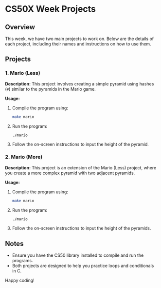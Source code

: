 # CS50X Week Projects

## Overview

This week, we have two main projects to work on. Below are the details of each project, including their names and instructions on how to use them.

## Projects

### 1. Mario (Less)

**Description:** This project involves creating a simple pyramid using hashes (`#`) similar to the pyramids in the Mario game.

**Usage:**

1. Compile the program using:

    ```sh
    make mario
    ```

2. Run the program:

    ```sh
    ./mario
    ```

3. Follow the on-screen instructions to input the height of the pyramid.

### 2. Mario (More)

**Description:** This project is an extension of the Mario (Less) project, where you create a more complex pyramid with two adjacent pyramids.

**Usage:**

1. Compile the program using:

    ```sh
    make mario
    ```

2. Run the program:

    ```sh
    ./mario
    ```

3. Follow the on-screen instructions to input the height of the pyramids.

## Notes

- Ensure you have the CS50 library installed to compile and run the programs.
- Both projects are designed to help you practice loops and conditionals in C.

Happy coding!
